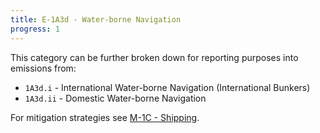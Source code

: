 ```yaml
---
title: E-1A3d - Water-borne Navigation
progress: 1
---
```





This category can be further broken down for reporting purposes into emissions from:

- `1A3d.i` - International Water-borne Navigation (International Bunkers)
- `1A3d.ii` - Domestic Water-borne Navigation


For mitigation strategies see [M-1C - Shipping](/2-ipcc-mitigation-options/1-transport/1c-shipping/index.md).

